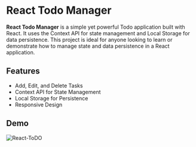 # React Todo Manager

**React Todo Manager** is a simple yet powerful Todo application built with React. It uses the Context API for state management and Local Storage for data persistence. This project is ideal for anyone looking to learn or demonstrate how to manage state and data persistence in a React application.

## Features

- Add, Edit, and Delete Tasks
- Context API for State Management
- Local Storage for Persistence
- Responsive Design

## Demo

![React-ToDO](https://github.com/user-attachments/assets/da90e045-3d9b-4580-b8b7-77804e5fb111)
